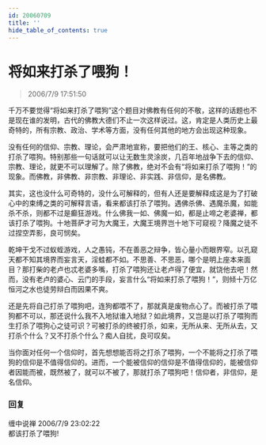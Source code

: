 ```yaml
---
id: 20060709
title: ''
hide_table_of_contents: true
---
```


# 将如来打杀了喂狗！

> 2006/7/9 17:51:50

千万不要觉得“将如来打杀了喂狗”这个题目对佛教有任何的不敬，这样的话题也不是现在谁的发明，古代的佛教大德们不止一次这样说过。这，肯定是人类历史上最奇特的，所有宗教、政治、学术等方面，没有任何其他的地方会出现这种现象。
 
没有任何的信仰、宗教、理论，会严肃地宣称，要把他们的王、核心、主等之类的打杀了喂狗。特别那些一句话就可以让无数生灵涂炭，几百年地战争下去的信仰、宗教、理论，就更不可以理解了。除了佛教，绝对不会有“将如来打杀了喂狗！”的现象。而佛教，非佛教、非宗教、非理论、非实践、非信仰，是名佛教。

其实，这也没什么可奇特的，没什么可解释的，但有人还是要解释成这是为了打破心中的束缚之类的可解释言语，看来都该打杀了喂狗。遇佛杀佛、遇魔杀魔，如能杀不杀，则都不过是癫狂游戏。什么佛我一如、佛魔一如，都是止啼之老婆禅，都该打杀了喂狗。十地菩萨才可为大魔王，大魔王境界岂十地下可窥视？降魔之徒不过捏空弄影，良可悯矣。

乾坤干戈不过蚁蛭游戏，人之愚钝，不在善恶之辩争，皆心量小而眼界窄。以孔窥天都不知其境界而妄言天，淫蛙都不如。不思善、不思恶，哪个是明上座本来面目？那打柴的老卢也忒老婆多嘴，打杀了喂狗还让老卢得了便宜，就饶他去吧！然而，没有老卢的婆心、云门的手段，妄言什么“将如来打杀了喂狗！”，则倾十万亿恒河之水也徒劳辩白而因果不爽。

还是先将自己打杀了喂狗吧，连狗都喂不了，那就真是废物点心了。而被打杀了喂狗都不可以，那还说什么我不入地狱谁入地狱？如此境界，又岂是以打杀了喂狗而生打杀了喂狗心之徒可识？可被打杀的终被打杀，如来，无所从来、无所从去，又打杀个什么？又不打杀个什么？痴人自扰，良可叹矣。

当你面对任何一个信仰时，首先想想能否将之打杀了喂狗，一个不能将之打杀了喂狗的信仰是不值得信仰的。进而，一个能被信仰的信仰是不值得信仰的，能被信仰者因能而被，既然被了，就可以不被了，那就打杀了喂狗吧！信仰者，非信仰，是名信仰。

### 回复

<div class='blog-comment'>
<span class='blog-comment-chan'>缠中说禅</span> 2006/7/9 23:02:22<br/>
都该打杀了喂狗!
</div>